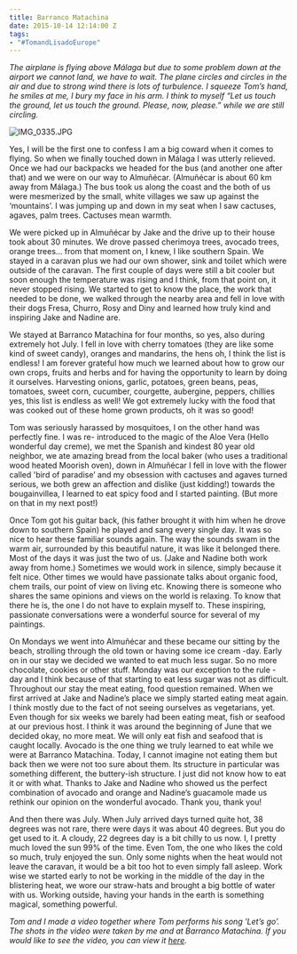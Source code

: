 ```yaml
---
title: Barranco Matachina
date: 2015-10-14 12:14:00 Z
tags:
- "#TomandLisadoEurope"
---
```


*The airplane is flying above Málaga but due to some problem down at the airport we cannot land, we have to wait. The plane circles and circles in the air and due to strong wind there is lots of  turbulence. I squeeze Tom’s hand, he smiles at me, I bury my  face in his arm. I think to myself “Let us touch the ground, let us touch the ground. Please, now, please.” while we are still circling.*

![IMG_0335.JPG](/uploads/IMG_0335.JPG)

Yes, I will be the first one to confess I am a big coward when it comes to flying. So when we finally touched down in Málaga I was utterly relieved. Once we had our backpacks we headed for the bus (and another one after that) and we were on our way to Almuñécar. (Almuñécar is about 60 km away from Málaga.) The bus took us along the coast and the both of us were mesmerized by the small, white villages we saw up against the ‘mountains’. I was jumping up and down in my seat when I saw cactuses, agaves, palm trees. Cactuses mean warmth.

We were picked up in Almuñécar by Jake and the drive up to their house took about 30 minutes. We drove passed cherimoya trees, avocado trees, orange trees… from that moment on, I knew, I like southern Spain. We stayed in a caravan plus we had our own shower, sink and toilet which were outside of the caravan. The first couple of days were still a bit cooler but soon enough the temperature was rising and I think, from that point on, it never stopped rising. We started to get to know the place, the work that needed to be done, we walked through the nearby area and fell in love with their dogs Fresa, Churro, Rosy and Diny and learned how truly kind and inspiring Jake and Nadine are.

We stayed at Barranco Matachina for four months, so yes, also during extremely hot July. I fell in love with cherry tomatoes (they are like some kind of sweet candy), oranges and mandarins, the hens oh, I think the list is endless! I am forever grateful how much we learned about how to grow our own crops, fruits and herbs and for having the opportunity to learn by doing it ourselves. Harvesting onions, garlic, potatoes, green beans, peas, tomatoes, sweet corn, cucumber, courgette, aubergine, peppers, chillies yes, this list is endless as well! We got extremely lucky with the food that was cooked out of these home grown products, oh it was so good!

Tom was seriously harassed by mosquitoes, I on the other hand was perfectly fine. I was re- introduced to the magic of the Aloe Vera (Hello wonderful day creme), we met the Spanish and kindest 80 year old neighbor, we ate amazing bread from the local baker (who uses a traditional wood heated Moorish oven), down in Almuñécar I fell in love with the flower called 'bird of paradise’ and my obsession with cactuses and agaves turned serious, we both grew an affection and dislike (just kidding!) towards the bougainvillea, I learned to eat spicy food and I started painting. (But more on that in my next post!)

Once Tom got his guitar back, (his father brought it with him when he drove down to southern Spain) he played and sang every single day. It was so nice to hear these familiar sounds again. The way the sounds swam in the warm air, surrounded by this beautiful nature, it was like it belonged there.
Most of the days it was just the two of us. (Jake and Nadine both work away from home.) Sometimes we would work in silence, simply because it felt nice. Other times we would have passionate talks about organic food, chem trails, our point of view on living etc. Knowing there is someone who shares the same opinions and views on the world is relaxing. To know that there he is, the one I do not have to explain myself to. These inspiring, passionate conversations were a wonderful source for several of my paintings.

On Mondays we went into Almuñécar and these became our sitting by the beach, strolling through the old town or having some ice cream -day. Early on in our stay we decided we wanted to eat much less sugar. So no more chocolate, cookies or other stuff. Monday was our exception to the rule -day and I think because of that starting to eat less sugar was not as difficult. Throughout our stay the meat eating, food question remained. When we first arrived at Jake and Nadine’s place we simply started eating meat again. I think mostly due to the fact of not seeing ourselves as vegetarians, yet. Even though for six weeks we barely had been eating meat, fish or seafood at our previous host. I think it was around the beginning of June that we decided okay, no more meat. We will only eat fish and seafood that is caught locally. Avocado is the one thing we truly learned to eat while we were at Barranco  Matachina. Today, I cannot imagine not eating them but back then we were not too sure about them. Its structure in particular was something different, the buttery-ish structure. I just did not know how to eat it or with what. Thanks to Jake and Nadine who showed us the perfect combination of avocado and orange and Nadine’s guacamole made us rethink our opinion on the wonderful avocado. Thank you, thank you!

And then there was July. When July arrived days turned quite hot, 38 degrees was not rare, there were days it was about 40 degrees. But you do get used to it. A cloudy, 22 degrees day is a bit chilly to us now. I, I pretty much loved the sun 99% of the time. Even Tom, the one who likes the cold so much, truly enjoyed the sun. Only some nights when the heat would not leave the caravan, it would be a bit too hot to even simply fall asleep. Work wise we started early to not be working in the middle of the day in the blistering heat, we wore our straw-hats and brought a big bottle of water  with us. Working outside, having your hands in the earth is something magical, something powerful.

*Tom and I made a video together where Tom performs his song 'Let’s go’. The shots in the video were taken by me and at Barranco Matachina. If you would like to see the video, you can view it [here](https://vimeo.com/139969947).*